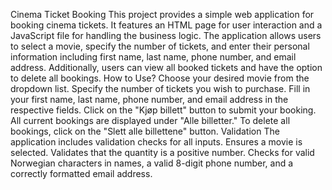 Cinema Ticket Booking
This project provides a simple web application for booking cinema tickets.
It features an HTML page for user interaction and a JavaScript file for handling the business logic.
The application allows users to select a movie, specify the number of tickets, and enter their personal information including first name, last name, phone number, and email address. 
Additionally, users can view all booked tickets and have the option to delete all bookings. 
How to Use?
Choose your desired movie from the dropdown list.
Specify the number of tickets you wish to purchase.
Fill in your first name, last name, phone number, and email address in the respective fields.
Click on the "Kjøp billett" button to submit your booking.
All current bookings are displayed under "Alle billetter."
To delete all bookings, click on the "Slett alle billettene" button. 
Validation
The application includes validation checks for all inputs.
Ensures a movie is selected. Validates that the quantity is a positive number.
Checks for valid Norwegian characters in names, a valid 8-digit phone number, and a correctly formatted email address.
